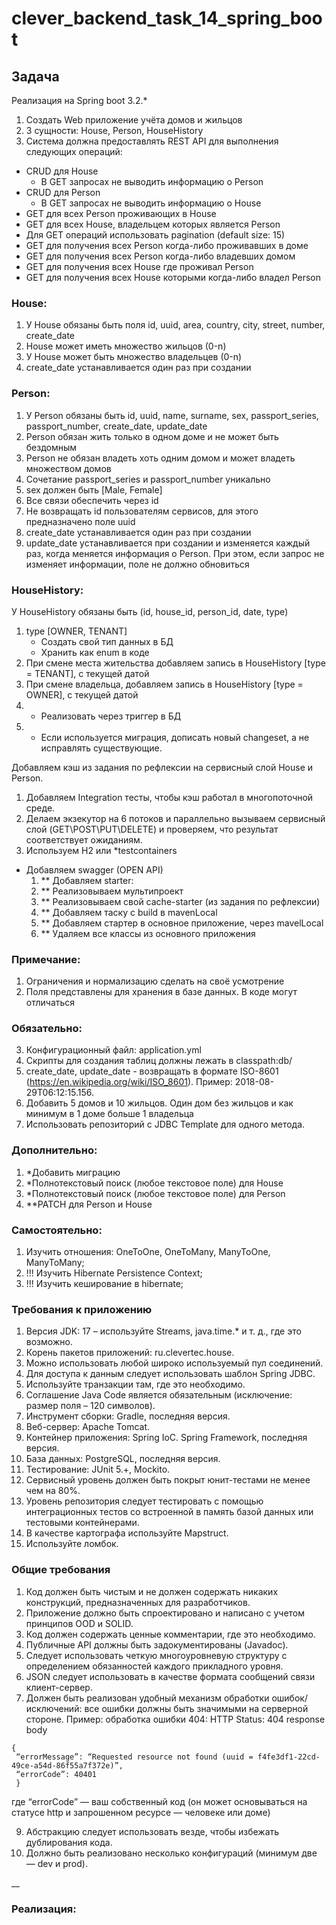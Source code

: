 # clever_backend_task_14_spring_boot

## Задача

Реализация на Spring boot 3.2.*

1. Создать Web приложение учёта домов и жильцов
2. 3 сущности: House, Person, HouseHistory
3. Система должна предоставлять REST API для выполнения следующих операций:

- CRUD для House
    - В GET запросах не выводить информацию о Person
- CRUD для Person
    - В GET запросах не выводить информацию о House
- GET для всех Person проживающих в House
- GET для всех House, владельцем которых является Person
- Для GET операций использовать pagination (default size: 15)
- GET для получения всех Person когда-либо проживавших в доме
- GET для получения всех Person когда-либо владевших домом
- GET для получения всех House где проживал Person
- GET для получения всех House которыми когда-либо владел Person

### House:

1. У House обязаны быть поля id, uuid, area, country, city, street, number, create_date
2. House может иметь множество жильцов (0-n)
3. У House может быть множество владельцев (0-n)
4. create_date устанавливается один раз при создании

### Person:

1. У Person обязаны быть id, uuid, name, surname, sex, passport_series, passport_number, create_date, update_date
2. Person обязан жить только в одном доме и не может быть бездомным
3. Person не обязан владеть хоть одним домом и может владеть множеством домов
4. Сочетание passport_series и passport_number уникально
5. sex должен быть [Male, Female]
6. Все связи обеспечить через id
7. Не возвращать id пользователям сервисов, для этого предназначено поле uuid
8. create_date устанавливается один раз при создании
9. update_date устанавливается при создании и изменяется каждый раз, когда меняется информация о Person. При этом, если
   запрос не изменяет информации, поле не должно обновиться

### HouseHistory:

У HouseHistory обязаны быть (id, house_id, person_id, date, type)

1. type [OWNER, TENANT]
    - Создать свой тип данных в БД
    - Хранить как enum в коде
2. При смене места жительства добавляем запись в HouseHistory [type = TENANT], с текущей датой
3. При смене владельца, добавляем запись в HouseHistory [type = OWNER], с текущей датой
4.
    * Реализовать через триггер в БД
5.
    * Если используется миграция, дописать новый changeset, а не исправлять существующие.

Добавляем кэш из задания по рефлексии на сервисный слой House и Person.

1. Добавляем Integration тесты, чтобы кэш работал в многопоточной среде.
2. Делаем экзекутор на 6 потоков и параллельно вызываем сервисный слой (GET\POST\PUT\DELETE) и проверяем, что результат
   соответствует ожиданиям.
3. Используем H2 или *testcontainers

* Добавляем swagger (OPEN API)
    1. ** Добавляем starter:
    2. ** Реализовываем мультипроект
    3. ** Реализовываем свой cache-starter (из задания по рефлексии)
    4. ** Добавляем таску с build в mavenLocal
    5. ** Добавляем стартер в основное приложение, через mavelLocal
    6. ** Удаляем все классы из основного приложения

### Примечание:

1. Ограничения и нормализацию сделать на своё усмотрение
2. Поля представлены для хранения в базе данных. В коде могут отличаться

### Обязательно:

3. Конфигурационный файл: application.yml
4. Скрипты для создания таблиц должны лежать в classpath:db/
5. create_date, update_date - возвращать в формате ISO-8601 (https://en.wikipedia.org/wiki/ISO_8601). Пример:
   2018-08-29T06:12:15.156.
6. Добавить 5 домов и 10 жильцов. Один дом без жильцов и как минимум в 1 доме больше 1 владельца
7. Использовать репозиторий с JDBC Template для одного метода.

### Дополнительно:

1. *Добавить миграцию
2. *Полнотекстовый поиск (любое текстовое поле) для House
3. *Полнотекстовый поиск (любое текстовое поле) для Person
5. **PATCH для Person и House

### Самостоятельно:

1. Изучить отношения: OneToOne, OneToMany, ManyToOne, ManyToMany;
2. !!! Изучить Hibernate Persistence Context;
3. !!! Изучить кеширование в hibernate;

### Требования к приложению

1. Версия JDK: 17 – используйте Streams, java.time.* и т. д., где это возможно.
2. Корень пакетов приложений: ru.clevertec.house.
3. Можно использовать любой широко используемый пул соединений.
4. Для доступа к данным следует использовать шаблон Spring JDBC.
5. Используйте транзакции там, где это необходимо.
6. Соглашение Java Code является обязательным (исключение: размер поля – 120 символов).
7. Инструмент сборки: Gradle, последняя версия.
8. Веб-сервер: Apache Tomcat.
9. Контейнер приложения: Spring IoC. Spring Framework, последняя версия.
10. База данных: PostgreSQL, последняя версия.
11. Тестирование: JUnit 5.+, Mockito.
12. Сервисный уровень должен быть покрыт юнит-тестами не менее чем на 80%.
13. Уровень репозитория следует тестировать с помощью интеграционных тестов со встроенной в память базой данных или
    тестовыми контейнерами.
14. В качестве картографа используйте Mapstruct.
16. Используйте ломбок.

### Общие требования

1. Код должен быть чистым и не должен содержать никаких конструкций, предназначенных для разработчиков.
2. Приложение должно быть спроектировано и написано с учетом принципов OOD и SOLID.
3. Код должен содержать ценные комментарии, где это необходимо.
4. Публичные API должны быть задокументированы (Javadoc).
5. Следует использовать четкую многоуровневую структуру с определением обязанностей каждого прикладного уровня.
6. JSON следует использовать в качестве формата сообщений связи клиент-сервер.
7. Должен быть реализован удобный механизм обработки ошибок/исключений: все ошибки должны быть значимыми на серверной
   стороне.
   Пример: обработка ошибки 404:
   HTTP Status: 404
   response body

```http
{
 “errorMessage”: “Requested resource not found (uuid = f4fe3df1-22cd-49ce-a54d-86f55a7f372e)”,
 “errorCode”: 40401
 }

```

где “errorCode” — ваш собственный код (он может основываться на статусе http и запрошенном ресурсе — человеке или доме)

9. Абстракцию следует использовать везде, чтобы избежать дублирования кода.
10. Должно быть реализовано несколько конфигураций (минимум две — dev и prod).

__

### Реализация:


